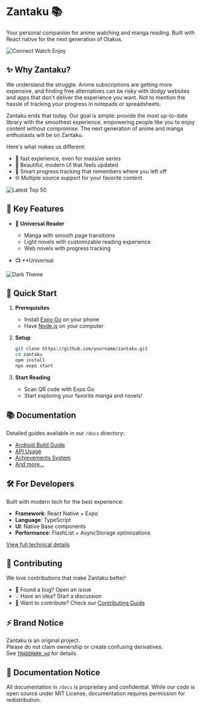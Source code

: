# Zantaku 📚

Your personal companion for anime watching and manga reading. Built with React native for the next generation of Otakus.

![Connect Watch Enjoy](https://media.discordapp.net/attachments/1334433714863603784/1361288259497496596/Connect._Watch._Enjoy..png?ex=6810aafc&is=680f597c&hm=4628a357f57b0ec27d095a9d4bc24a36beaed75ebded68ff1a8291794ed49f59&=&format=webp&quality=lossless&width=1310&height=873)

## ✨ Why Zantaku?

We understand the struggle. Anime subscriptions are getting more expensive, and finding free alternatives can be risky with dodgy websites and apps that don't deliver the experience you want. Not to mention the hassle of tracking your progress in notepads or spreadsheets.

Zantaku ends that today. Our goal is simple: provide the most up-to-date library with the smoothest experience, empowering people like you to enjoy content without compromise. The next generation of anime and manga enthusiasts will be on Zantaku.

Here's what makes us different:
- 🚀 fast experience, even for massive series
- 📱 Beautiful, modern UI that feels updated
- 🔖 Smart progress tracking that remembers where you left off
- 🌐 Multiple source support for your favorite content

![Latest Top 50](https://media.discordapp.net/attachments/1334433714863603784/1361288255139483748/Latest_Top_50.png?ex=6810aafb&is=680f597b&hm=d9ff581ac573d17d50eaea538fe21326562ae3c2f0f8e19e9c3d1e653d7c9b7a&=&format=webp&quality=lossless&width=1310&height=873)

## 🎯 Key Features

- 📖 **Universal Reader**
  - Manga with smooth page transitions
  - Light novels with customizable reading experience
  - Web novels with progress tracking
  
- 📺 **Univerisal 

![Dark Theme](https://media.discordapp.net/attachments/1334433714863603784/1361288260218781796/Change_Theme_-_Dark.png?ex=6810aafc&is=680f597c&hm=14a4bf8235c01fd0a1825516592703376f73725389616d637816bee717f65ada&=&format=webp&quality=lossless&width=1310&height=873)

## 🚀 Quick Start

1. **Prerequisites**
   - Install [Expo Go](https://expo.dev/client) on your phone
   - Have [Node.js](https://nodejs.org/) on your computer

2. **Setup**
   ```bash
   git clone https://github.com/yourname/zantaku.git
   cd zantaku
   npm install
   npx expo start
   ```

3. **Start Reading**
   - Scan QR code with Expo Go
   - Start exploring your favorite manga and novels!

## 📚 Documentation

Detailed guides available in our `/docs` directory:
- [Android Build Guide](docs/android-build-guide.md)
- [API Usage](docs/kamidb_api.md)
- [Achievements System](docs/README-achievements.md)
- [And more...](docs/)

## 🛠️ For Developers

Built with modern tech for the best experience:
- **Framework**: React Native + Expo
- **Language**: TypeScript
- **UI**: Native Base components
- **Performance**: FlashList + AsyncStorage optimizations

[View full technical details](docs/technical-overview.md)

## 🤝 Contributing

We love contributions that make Zantaku better! 
- 🐛 Found a bug? Open an issue
- 💡 Have an idea? Start a discussion
- 🔧 Want to contribute? Check our [Contributing Guide](CONTRIBUTING.md)

## ⚡ Brand Notice

Zantaku is an original project.  
Please do not claim ownership or create confusing derivatives.  
See [`TRADEMARK.md`](./TRADEMARK.md) for details.

## 📄 Documentation Notice

All documentation in `/docs` is proprietary and confidential.
While our code is open source under MIT License, documentation requires permission for redistribution.

